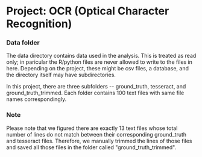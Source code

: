 # Project: OCR (Optical Character Recognition) 

### Data folder

The data directory contains data used in the analysis. This is treated as read only; in paricular the R/python files are never allowed to write to the files in here. Depending on the project, these might be csv files, a database, and the directory itself may have subdirectories.

In this project, there are three subfolders -- ground_truth, tesseract, and ground_truth_trimmed. Each folder contains 100 text files with same file names correspondingly.


### Note
Please note that we figured there are exactly 13 text files whose total number of lines do not match between their corresponding ground_truth and tesseract files. Therefore, we manually trimmed the lines of those files and saved all those files in the folder called "ground_truth_trimmed".

